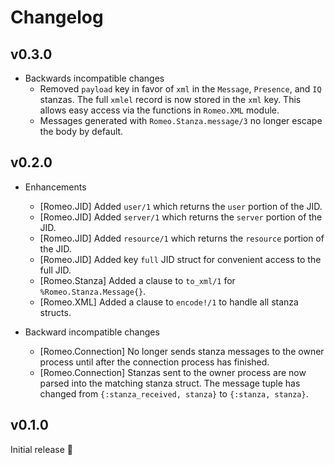 # Changelog

## v0.3.0

- Backwards incompatible changes
  - Removed `payload` key in favor of `xml` in the `Message`, `Presence`, and
    `IQ` stanzas. The full `xmlel` record is now stored in the `xml` key. This
    allows easy access via the functions in `Romeo.XML` module.
  - Messages generated with `Romeo.Stanza.message/3` no longer escape the body
    by default.

## v0.2.0

- Enhancements
  - [Romeo.JID] Added `user/1` which returns the `user` portion of the JID.
  - [Romeo.JID] Added `server/1` which returns the `server` portion of the JID.
  - [Romeo.JID] Added `resource/1` which returns the `resource` portion of the JID.
  - [Romeo.JID] Added key `full` JID struct for convenient access to the full
    JID.
  - [Romeo.Stanza] Added a clause to `to_xml/1` for `%Romeo.Stanza.Message{}`.
  - [Romeo.XML] Added a clause to `encode!/1` to handle all stanza structs.

- Backward incompatible changes
  - [Romeo.Connection] No longer sends stanza messages to the owner process
    until after the connection process has finished.
  - [Romeo.Connection] Stanzas sent to the owner process are now parsed into the
    matching stanza struct. The message tuple has changed from
    `{:stanza_received, stanza}` to `{:stanza, stanza}`.

## v0.1.0

Initial release :tada:
